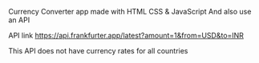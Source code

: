 Currency Converter app 
made with 
HTML CSS & JavaScript 
And also use an API 

 API link
https://api.frankfurter.app/latest?amount=1&from=USD&to=INR

This API does not have currency rates for all countries
